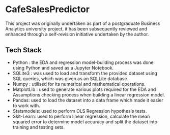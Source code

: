 # CafeSalesPredictor

This project was originally undertaken as part of a postgraduate Business Analytics university project, it has been subsequently reviewed and enhanced through a self-revision initiative undertaken by the author.

## Tech Stack
- Python : the EDA and regression model-building process was done using Python and saved as a Jupyter Notebook.
- SQLite3 : was used to load and transform the provided dataset using SQL queries, which was given as an SQLLite database.
- Numpy : utilised for its numerical and mathematical operations.
- MatplotLib : used to generate various plots required for the EDA and Assumptions checking process when building a linear regression model.
- Pandas: used to load the dataset into a data frame which made it easier to work with.
- Statsmodels: used to perform OLS Regression hypothesis tests.
- Skit-Learn: used to perform linear regression, calculate the mean squared error to determine model accuracy and split the dataset into training and testing sets.  
